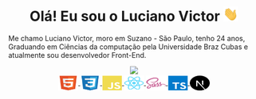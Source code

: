 <h1 align="center"> Olá! Eu sou o Luciano Victor <img src="https://raw.githubusercontent.com/ABSphreak/ABSphreak/master/gifs/Hi.gif" width="30px"> </h1> 

Me chamo Luciano Victor, moro em Suzano - São Paulo, tenho 24 anos, Graduando em Ciências da computação pela Universidade Braz Cubas e atualmente sou desenvolvedor Front-End. 


 <div align="center">
  <a href="https://github.com/lucianovictor">
  <img height="165em" src="https://github-readme-stats.vercel.app/api?username=lucianovictor&show_icons=true&theme=rose_pine&include_all_commits=true&count_private=true"/>
<!--   <img height="165em" src="https://github-readme-stats.vercel.app/api/top-langs/?username=lucianovictor&layout=compact&langs_count=7&theme=dracula"/>
</div> -->
 
  <div align="center">
  <img align="center" alt="lucianovictor-HTML" height="30" width="40" src="https://raw.githubusercontent.com/devicons/devicon/master/icons/html5/html5-original.svg">
  <img align="center" alt="lucianovictor-CSS" height="30" width="40" src="https://raw.githubusercontent.com/devicons/devicon/master/icons/css3/css3-original.svg">
  <img align="center" alt="lucianovictor-JavaScript" height="30" width="40" src="https://raw.githubusercontent.com/devicons/devicon/master/icons/javascript/javascript-plain.svg">
  <img align="center" alt="lucianovictor-React" height="30" width="40" src="https://raw.githubusercontent.com/devicons/devicon/master/icons/react/react-original.svg">
  <img align="center" alt="lucianovictor-Sass" height="30" width="40" src="https://raw.githubusercontent.com/devicons/devicon/master/icons/sass/sass-original.svg">
  <img align="center" alt="lucianovictor-TypeScript" height="30" width="40" src="https://raw.githubusercontent.com/devicons/devicon/master/icons/typescript/typescript-plain.svg">
  <img align="center" alt="lucianovictor-Next" height="30" width="40" src="https://raw.githubusercontent.com/devicons/devicon/master/icons/nextjs/nextjs-original.svg">
</div>
